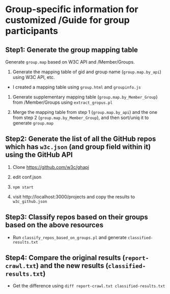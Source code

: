 # Group-specific information for customized /Guide for group participants

## Step1: Generate the group mapping table

Generate `group.map` based on W3C API and /Member/Groups.

1. Generate the mapping table of gid and group name (`group.map.by_api`) using W3C API, etc.
- I created a mapping table using `group.html` and `groupinfo.js`

1. Generate supplementary mapping table (`group.map.by_Member_Group`) from /Member/Groups using `extract_gropus.pl`

1. Merge the mapping table from step 1 (`group.map.by_api`) and the one from step 2 (`group.map.by_Member_Group`), and then sort/uniq it to generate `group.map`

## Step2: Generate the list of all the GitHub repos which has `w3c.json` (and group field within it) using the GitHub API

1. Clone https://github.com/w3c/ghapi

1. edit conf.json

1. `npm start`

1. visit http://localhost:3000/projects and copy the results to `w3c_github.json`

## Step3: Classify repos based on their groups based on the above resources

- Run `classify_repos_based_on_groups.pl` and generate `classified-results.txt`

## Step4: Compare the original results (`report-crawl.txt`) and the new results (`classified-results.txt`)

- Get the difference using `diff report-crawl.txt classified-results.txt`

